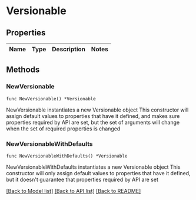 # Versionable

## Properties

Name | Type | Description | Notes
------------ | ------------- | ------------- | -------------

## Methods

### NewVersionable

`func NewVersionable() *Versionable`

NewVersionable instantiates a new Versionable object
This constructor will assign default values to properties that have it defined,
and makes sure properties required by API are set, but the set of arguments
will change when the set of required properties is changed

### NewVersionableWithDefaults

`func NewVersionableWithDefaults() *Versionable`

NewVersionableWithDefaults instantiates a new Versionable object
This constructor will only assign default values to properties that have it defined,
but it doesn't guarantee that properties required by API are set


[[Back to Model list]](../README.md#documentation-for-models) [[Back to API list]](../README.md#documentation-for-api-endpoints) [[Back to README]](../README.md)


